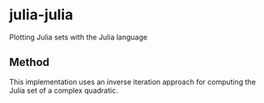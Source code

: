 # julia-julia

Plotting Julia sets with the Julia language

## Method

This implementation uses an inverse iteration approach for
computing the Julia set of a complex quadratic.
